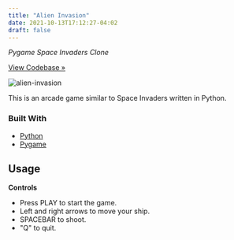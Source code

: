 ```yaml
---
title: "Alien Invasion"
date: 2021-10-13T17:12:27-04:02
draft: false
---
```


*Pygame Space Invaders Clone*

[View Codebase »](https://github.com/codingwithcarl/alien-invasion)

![alien-invasion](/images/alien-invasion.png)

This is an arcade game similar to Space Invaders written in Python.

### Built With

* [Python](https://www.python.org/)
* [Pygame](https://www.pygame.org/news)

<!-- USAGE EXAMPLES -->
## Usage

**Controls**
- Press PLAY to start the game. 
- Left and right arrows to move your ship.
- SPACEBAR to shoot.
- "Q" to quit.
